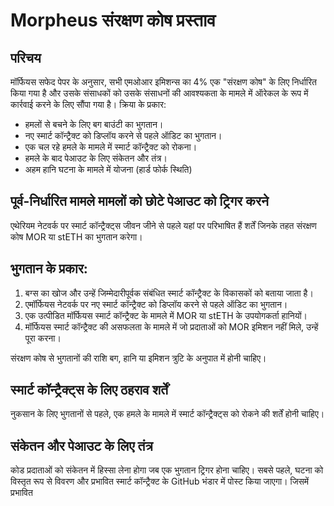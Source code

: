 # Morpheus संरक्षण कोष प्रस्ताव

## परिचय

मॉर्फियस सफेद पेपर के अनुसार, सभी एमओआर इमिशन्स का 4% एक "संरक्षण कोष" के लिए निर्धारित किया गया है और उसके संसाधकों को उसके संसाधनों की आवश्यकता के मामले में ऑरेकल के रूप में कार्रवाई करने के लिए सौंपा गया है।
क्रिया के प्रकार:

- हमलों से बचने के लिए बग बाउंटी का भुगतान।
- नए स्मार्ट कॉन्ट्रैक्ट को डिप्लॉय करने से पहले ऑडिट का भुगतान।
- एक चल रहे हमले के मामले में स्मार्ट कॉन्ट्रैक्ट को रोकना।
- हमले के बाद पेआउट के लिए संकेतन और तंत्र।
- अहम हानि घटना के मामले में योजना (हार्ड फोर्क स्थिति)

## पूर्व-निर्धारित मामले मामलों को छोटे पेआउट को ट्रिगर करने

एथेरियम नेटवर्क पर स्मार्ट कॉन्ट्रैक्ट्स जीवन जीने से पहले यहां पर परिभाषित हैं शर्तें जिनके तहत संरक्षण कोष MOR या stETH का भुगतान करेगा।

## भुगतान के प्रकार:

1. बग्स का खोज और उन्हें जिम्मेदारीपूर्वक संबंधित स्मार्ट कॉन्ट्रैक्ट के विकासकों को बताया जाता है।
2. एमॉर्फियस नेटवर्क पर नए स्मार्ट कॉन्ट्रैक्ट को डिप्लॉय करने से पहले ऑडिट का भुगतान।
3. एक उत्पीडित मॉर्फियस स्मार्ट कॉन्ट्रैक्ट के मामले में MOR या stETH के उपयोगकर्ता हानियों।
4. मॉर्फियस स्मार्ट कॉन्ट्रैक्ट की असफलता के मामले में जो प्रदाताओं को MOR इमिशन नहीं मिले, उन्हें पूरा करना।

संरक्षण कोष से भुगतानों की राशि बग, हानि या इमिशन त्रुटि के अनुपात में होनी चाहिए।

## स्मार्ट कॉन्ट्रैक्ट्स के लिए ठहराव शर्तें

नुकसान के लिए भुगतानों से पहले, एक हमले के मामले में स्मार्ट कॉन्ट्रैक्ट्स को रोकने की शर्तें होनी चाहिए।

## संकेतन और पेआउट के लिए तंत्र

कोड प्रदाताओं को संकेतन में हिस्सा लेना होगा जब एक भुगतान ट्रिगर होना चाहिए। सबसे पहले, घटना को विस्तृत रूप से विवरण और प्रभावित स्मार्ट कॉन्ट्रैक्ट के GitHub भंडार में पोस्ट किया जाएगा। जिसमें प्रभावित
